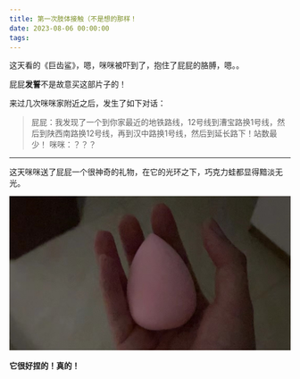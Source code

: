 ```yaml
---
title: 第一次肢体接触（不是想的那样！
date: 2023-08-06 00:00:00
tags:
---
```


这天看的《巨齿鲨》，嗯，咪咪被吓到了，抱住了屁屁的胳膊，嗯。。

屁屁**发誓**不是故意买这部片子的！

来过几次咪咪家附近之后，发生了如下对话：
> 屁屁：我发现了一个到你家最近的地铁路线，12号线到漕宝路换1号线，然后到陕西南路换12号线，再到汉中路换1号线，然后到延长路下！站数最少！
> 咪咪：？？？

---

这天咪咪送了屁屁一个很神奇的礼物，在它的光环之下，巧克力蛙都显得黯淡无光。

![很好捏的！](/images/amazing_gift.jpg)

**它很好捏的！真的！**